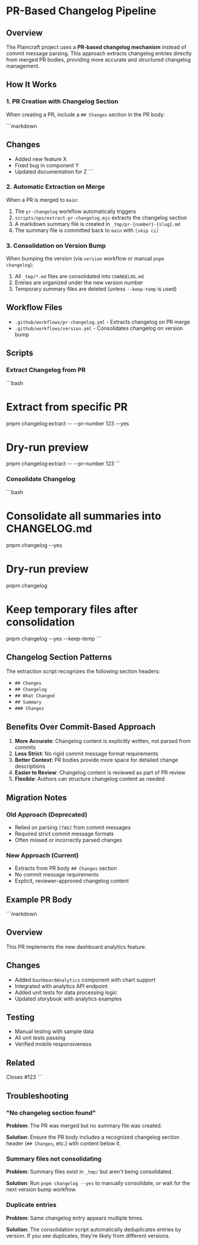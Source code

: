 # PR-Based Changelog Pipeline

## Overview

The Plaincraft project uses a **PR-based changelog mechanism** instead of commit message parsing. This approach extracts changelog entries directly from merged PR bodies, providing more accurate and structured changelog management.

## How It Works

### 1. PR Creation with Changelog Section

When creating a PR, include a `## Changes` section in the PR body:

\`\`\`markdown

## Changes

- Added new feature X
- Fixed bug in component Y
- Updated documentation for Z
  \`\`\`

### 2. Automatic Extraction on Merge

When a PR is merged to `main`:

1. The `pr-changelog` workflow automatically triggers
2. `scripts/ops/extract-pr-changelog.mjs` extracts the changelog section
3. A markdown summary file is created in `_tmp/pr-{number}-{slug}.md`
4. The summary file is committed back to `main` with `[skip ci]`

### 3. Consolidation on Version Bump

When bumping the version (via `version` workflow or manual `pnpm changelog`):

1. All `_tmp/*.md` files are consolidated into `CHANGELOG.md`
2. Entries are organized under the new version number
3. Temporary summary files are deleted (unless `--keep-temp` is used)

## Workflow Files

- `.github/workflows/pr-changelog.yml` - Extracts changelog on PR merge
- `.github/workflows/version.yml` - Consolidates changelog on version bump

## Scripts

### Extract Changelog from PR

\`\`\`bash

# Extract from specific PR

pnpm changelog:extract -- --pr-number 123 --yes

# Dry-run preview

pnpm changelog:extract -- --pr-number 123
\`\`\`

### Consolidate Changelog

\`\`\`bash

# Consolidate all summaries into CHANGELOG.md

pnpm changelog --yes

# Dry-run preview

pnpm changelog

# Keep temporary files after consolidation

pnpm changelog --yes --keep-temp
\`\`\`

## Changelog Section Patterns

The extraction script recognizes the following section headers:

- `## Changes`
- `## Changelog`
- `## What Changed`
- `## Summary`
- `### Changes`

## Benefits Over Commit-Based Approach

1. **More Accurate**: Changelog content is explicitly written, not parsed from commits
2. **Less Strict**: No rigid commit message format requirements
3. **Better Context**: PR bodies provide more space for detailed change descriptions
4. **Easier to Review**: Changelog content is reviewed as part of PR review
5. **Flexible**: Authors can structure changelog content as needed

## Migration Notes

### Old Approach (Deprecated)

- Relied on parsing `[TAG]` from commit messages
- Required strict commit message formats
- Often missed or incorrectly parsed changes

### New Approach (Current)

- Extracts from PR body `## Changes` section
- No commit message requirements
- Explicit, reviewer-approved changelog content

## Example PR Body

\`\`\`markdown

## Overview

This PR implements the new dashboard analytics feature.

## Changes

- Added `DashboardAnalytics` component with chart support
- Integrated with analytics API endpoint
- Added unit tests for data processing logic
- Updated storybook with analytics examples

## Testing

- Manual testing with sample data
- All unit tests passing
- Verified mobile responsiveness

## Related

Closes #123
\`\`\`

## Troubleshooting

### "No changelog section found"

**Problem**: The PR was merged but no summary file was created.

**Solution**: Ensure the PR body includes a recognized changelog section header (`## Changes`, etc.) with content below it.

### Summary files not consolidating

**Problem**: Summary files exist in `_tmp/` but aren't being consolidated.

**Solution**: Run `pnpm changelog --yes` to manually consolidate, or wait for the next version bump workflow.

### Duplicate entries

**Problem**: Same changelog entry appears multiple times.

**Solution**: The consolidation script automatically deduplicates entries by version. If you see duplicates, they're likely from different versions.
